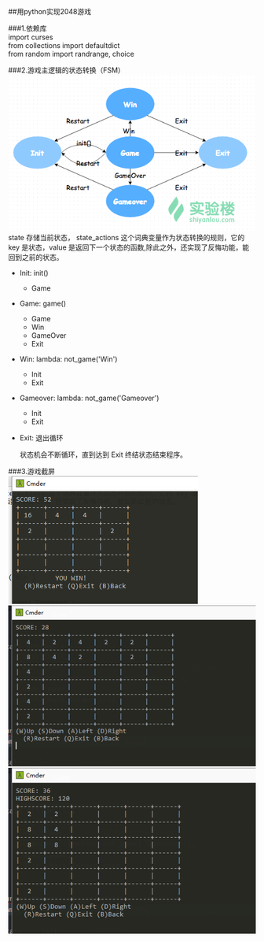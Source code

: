 ##用python实现2048游戏  

###1.依赖库  
	import curses  
	from collections import defaultdict  
	from random import randrange, choice  

###2.游戏主逻辑的状态转换（FSM）  
![](2048.png)  
state 存储当前状态， state_actions 这个词典变量作为状态转换的规则，它的 key 是状态，value 是返回下一个状态的函数,除此之外，还实现了反悔功能，能回到之前的状态。

* Init: init()  
	* Game  
* Game: game()  
	* Game  
	* Win  
	* GameOver  
	* Exit  
* Win: lambda: not_game('Win')   
	* Init  
	* Exit  
* Gameover: lambda: not_game('Gameover')  
	* Init  
	* Exit  
* Exit: 退出循环  

	状态机会不断循环，直到达到 Exit 终结状态结束程序。  

###3.游戏截屏  
![](16.png)  
![](36.png)  
![](reset.png)
